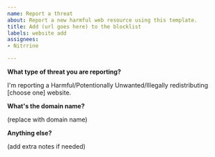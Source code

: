 ```yaml
---
name: Report a threat
about: Report a new harmful web resource using this template.
title: Add (url goes here) to the blocklist
labels: website add
assignees: 
- Nitrrine

---
```


**What type of threat you are reporting?**

I'm reporting a Harmful/Potentionally Unwanted/Illegally redistributing [choose one] website.

**What's the domain name?**

(replace with domain name)

**Anything else?**

(add extra notes if needed)
